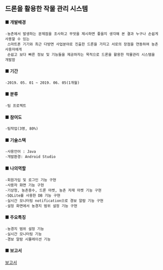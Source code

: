 ## 드론을 활용한 작물 관리 시스템
#### ■ 개발배경
    -농촌에서 발생하는 문제점을 조사하고 무엇을 제시하면 좋을지 생각해 본 결과 누구나 손쉽게 사용할 수 있는 
     스마트폰 기기와 최근 다방면 사업분야로 진출한 드론을 가지고 서로의 장점을 연동하여 농촌 사용자에게 
     손쉽고 보다 빠른 정보 및 기능들을 제공하자는 목적으로 드론을 활용한 작물관리 시스템을 개발함
#### ■ 기간
    -2019. 05. 01 ~ 2019. 06. 05(1개월)
#### ■ 분류
    -팀 프로젝트
#### ■ 참여도
    -팀작업(3명, 80%)
#### ■ 기술스택
    -사용언어 : Java
    -개발환경: Android Studio
#### ■ 나의역할
    -회원가입 및 로그인 기능 구현
    -사용자 화면 기능 구현
    -기상청, 농촌용수, 드론 마켓, 농촌 자재 마켓 기능 구현
    -SQLite를 사용한 DB 기능 구현
    -실시간 모니터링 notification으로 경보 알람 기능 구현
    -설정 화면에서 농경지 범위 설정 기능 구현 
#### ■ 주요특징
    -농경지 범위 설정 기능
    -실시간 모니터링 기능
    -경보 알람 시뮬레이션 기능
#### ■ 보고서
[보고서](https://docs.google.com/presentation/d/13T4ANqWZeOdITQ-34GLUFZ8yj16321mn/edit?usp=sharing&ouid=111667122325158704621&rtpof=true&sd=true)
